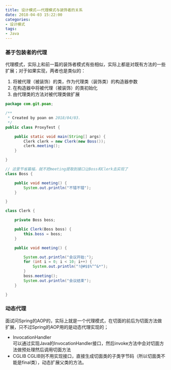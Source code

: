 ```yaml
---
title: 设计模式——代理模式与装饰者的关系
date: 2018-04-03 15:22:00
categories:
- 设计模式
tags:
- Java
---  
```

### 基于包装者的代理
代理模式，实际上和前一篇的装饰者模式有些相似，实际上都是对既有方法的一些扩展；对于如果实现，两者也是类似的：  
1. 将被代理（被装饰）的类，作为代理类（装饰类）的构造器参数
2. 在构造器中将被代理（被装饰）的类初始化  
3. 由代理类的方法对被代理类做扩展

```java
package com.git.poan;

/**
 * Created by poan on 2018/04/03.
 */
public class ProxyTest {

    public static void main(String[] args) {
        Clerk clerk = new Clerk(new Boss());
        clerk.meeting();
    }

}

// 这里节省篇幅，就不把meeting提取到接口让Boss和Clerk去实现了
class Boss {

    public void meeting() {
        System.out.println("不错不错");
    }

}

class Clerk {

    private Boss boss;

    public Clerk(Boss boss) {
        this.boss = boss;
    }

    public void meeting() {

        System.out.println("会议开始:");
        for (int i = 0; i < 10; i++) {
            System.out.println("!@#$$%^^&*");
        }
        boss.meeting();
        System.out.println("会议结束");
    }

}
```  
### 动态代理  
面试问Spring的AOP的，实际上就是一个代理模式，在切面的前后为切面方法做扩展，只不过Spring的AOP用的是动态代理实现的；  
 
- InvocationHandler  
可以通过实现Java的InvocationHandler接口，然后invoke方法中会对切面方法做预处理然后调用切面方法
- CGLIB 
CGLIB则不用实现接口，直接生成切面类的子类字节码（所以切面类不能是final类），动态扩展父类的方法。

